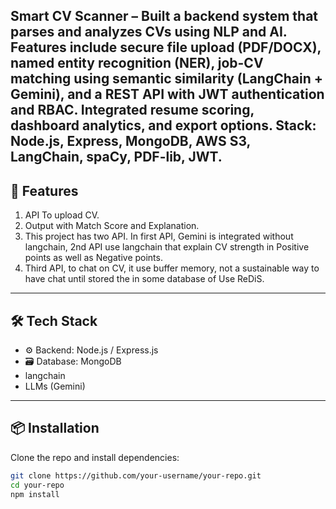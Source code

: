 Smart CV Scanner – Built a backend system that parses and analyzes CVs using NLP and AI. Features include secure file upload (PDF/DOCX), named entity recognition (NER), job-CV matching using semantic similarity (LangChain + Gemini), and a REST API with JWT authentication and RBAC. Integrated resume scoring, dashboard analytics, and export options. Stack: Node.js, Express, MongoDB, AWS S3, LangChain, spaCy, PDF-lib, JWT.
---

## 🚀 Features

1. API To upload CV.
2. Output with Match Score and Explanation.
3. This project has two API. In first API, Gemini is integrated without langchain, 2nd API use      langchain that explain CV strength in Positive points as well as Negative points.
4. Third API, to chat on CV, it use buffer memory, not a sustainable way to have chat until stored the in some database of Use ReDiS. 

---

## 🛠️ Tech Stack


- ⚙️ Backend: Node.js / Express.js
- 🗃️ Database: MongoDB
- langchain
- LLMs (Gemini)


---

## 📦 Installation

Clone the repo and install dependencies:

```bash
git clone https://github.com/your-username/your-repo.git
cd your-repo
npm install
